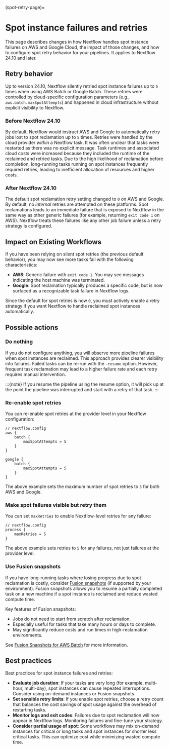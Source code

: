 (spot-retry-page)=

# Spot instance failures and retries

This page describes changes in how Nextflow handles spot instance failures on AWS and Google Cloud, the impact of those changes, and how to configure spot retry behavior for your pipelines. It applies to Nextflow 24.10 and later.

## Retry behavior

Up to version 24.10, Nextflow silently retried spot instance failures up to `5` times when using AWS Batch or Google Batch. These retries were controlled by cloud-specific configuration parameters (e.g., `aws.batch.maxSpotAttempts`) and happened in cloud infrastructure without explicit visibility to Nextflow.

<h3>Before Nextflow 24.10</h3>

By default, Nextflow would instruct AWS and Google to automatically retry jobs lost to spot reclamation up to `5` times. Retries were handled by the cloud provider _within_ a Nextflow task. It was often unclear that tasks were restarted as there was no explicit message. Task runtimes and associated cloud costs were increased because they included the runtime of the reclaimed and retried tasks. Due to the high likelihood of reclamation before completion, long-running tasks running on spot instances frequently required retries, leading to inefficient allocation of resources and higher costs.

<h3>After Nextflow 24.10</h3>

The default spot reclamation retry setting changed to `0` on AWS and Google. By default, no _internal_ retries are attempted on these platforms. Spot reclamations leads to an immediate failure that is exposed to Nextflow in the same way as other generic failures (for example, returning `exit code 1` on AWS). Nextflow treats these failures like any other job failure unless a retry strategy is configured.

## Impact on Existing Workflows

If you have been relying on silent spot retries (the previous default behavior), you may now see more tasks fail with the following characteristics:

- **AWS**: Generic failure with `exit code 1`. You may see messages indicating the host machine was terminated.
- **Google**: Spot reclamation typically produces a specific code, but is now surfaced as a recognizable task failure in Nextflow logs.

Since the default for spot retries is now `0`, you must actively enable a retry strategy if you want Nextflow to handle reclaimed spot instances automatically.

## Possible actions

### Do nothing

If you do not configure anything, you will observe more pipeline failures when spot instances are reclaimed. This approach provides clearer visibility into failures. Failed tasks can be re-run with the `-resume` option. However, frequent task reclamation may lead to a higher failure rate and each retry requires manual intervention.

:::{note}
If you resume the pipeline using the resume option, it will pick up at the point the pipeline was interrupted and start with a retry of that task.
:::

### Re-enable spot retries

You can re-enable spot retries at the provider level in your Nextflow configuration:

```
// nextflow.config
aws {
    batch {
        maxSpotAttempts = 5
    }
}

google {
    batch {
        maxSpotAttempts = 5
    }
}
```

The above example sets the maximum number of spot retries to `5` for both AWS and Google.

### Make spot failures visible but retry them

You can set `maxRetries` to enable Nextflow-level retries for any failure:

```
// nextflow.config
process {
    maxRetries = 5
}
```

The above example sets retries to `5` for any failures, not just failures at the provider level.

### Use Fusion snapshots

If you have long-running tasks where losing progress due to spot reclamation is costly, consider [Fusion snapshots](https://docs.seqera.io/fusion/guide/snapshots) (if supported by your environment). Fusion snapshots allows you to resume a partially completed task on a new machine if a spot instance is reclaimed and reduce wasted compute time.

Key features of Fusion snapshots:

- Jobs do not need to start from scratch after reclamation.
- Especially useful for tasks that take many hours or days to complete.
- May significantly reduce costs and run times in high-reclamation environments.

See [Fusion Snapshots for AWS Batch](https://docs.seqera.io/fusion/guide/snapshots) for more information.

## Best practices

Best practices for spot instance failures and retries:

- **Evaluate job duration**: If your tasks are very long (for example, multi-hour, multi-day), spot instances can cause repeated interruptions. Consider using on-demand instances or Fusion snapshots.
- **Set sensible retry limits**: If you enable spot retries, choose a retry count that balances the cost savings of spot usage against the overhead of restarting tasks.
- **Monitor logs and exit codes**: Failures due to spot reclamation will now appear in Nextflow logs. Monitoring failures and fine-tune your strategy.
- **Consider partial usage of spot**: Some workflows may mix on-demand instances for critical or long tasks and spot instances for shorter less critical tasks. This can optimize cost while minimizing wasted compute time.
